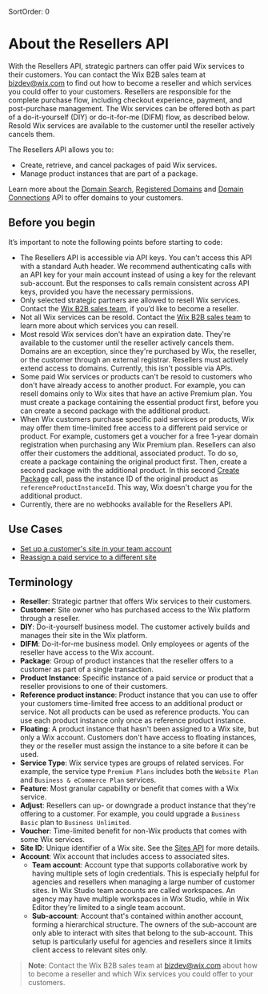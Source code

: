 SortOrder: 0
# About the Resellers API

With the Resellers API, strategic partners can offer paid Wix services to their
customers. You can contact the Wix B2B sales team at bizdev@wix.com to find
out how to become a reseller and which services you could offer to your
customers. Resellers are responsible for the complete purchase flow, including
checkout experience, payment, and post-purchase management. The Wix services
can be offered both as part of a do-it-yourself (DIY) or do-it-for-me (DIFM)
flow, as described below. Resold Wix services are available to the customer
until the reseller actively cancels them.

The Resellers API allows you to:

+ Create, retrieve, and cancel packages of paid Wix services.
+ Manage product instances that are part of a package.

Learn more about the [Domain Search](https://dev.wix.com/api/rest/account-level-apis/domain-search/introduction),
[Registered Domains](https://dev.wix.com/api/rest/account-level-apis/registered-domains/introduction)
and [Domain Connections](https://dev.wix.com/api/rest/account-level-apis/domain-connections)
API to offer domains to your customers.

## Before you begin 

It’s important to note the following points before starting to code:

+ The Resellers API is accessible via API keys. You can't access this
  API with a standard Auth header. We recommend authenticating calls with an
  API key for your main account instead of using a key for the relevant
  sub-account. But the responses to calls remain consistent across API
  keys, provided you have the necessary permissions.
+ Only selected strategic partners are allowed to resell Wix services. Contact
  the [Wix B2B sales team](mailto:bizdev@wix.com), if you’d like to become a
  reseller.
+ Not all Wix services can be resold. Contact the
  [Wix B2B sales team](mailto:bizdev@wix.com) to learn more about which services
  you can resell.
+ Most resold Wix services don't have an expiration date. They're available to the
  customer until the reseller actively cancels them. Domains are an exception,
  since they're purchased by Wix, the reseller, or the customer through an
  external registrar. Resellers must actively extend access to domains.
  Currently, this isn't possible via APIs.
+ Some paid Wix services or products can't be resold to customers who don't
  have already access to another product. For example, you can resell domains only to
  Wix sites that have an active Premium plan. You must create a package
  containing the essential product first, before you can create a second
  package with the additional product.
+ When Wix customers purchase specific paid services or products, Wix may offer
  them time-limited free access to a different paid service or product. For
  example, customers get a voucher for a free 1-year domain registration when
  purchasing any Wix Premium plan. Resellers can also offer their customers the
  additional, associated product. To do so, create a package containing the original product
  first. Then, create a second package with the additional product. In this second
  [Create Package](https://dev.wix.com/docs/rest/api-reference/account-level-apis/resellers/packages-and-product-instances/create-package-v2)
  call, pass the instance ID of the original product as `referenceProductInstanceId`.
  This way, Wix doesn't charge you for the additional product.
+ Currently, there are no webhooks available for the Resellers API.

## Use Cases

+ [Set up a customer's site in your team account](https://dev.wix.com/docs/rest/api-reference/account-level-apis/resellers/sample-flows#set-up-a-customers-site-in-your-team-account)
+ [Reassign a paid service to a different site](https://dev.wix.com/docs/rest/api-reference/account-level-apis/resellers/sample-flows#reassign-a-paid-service-to-a-different-site)

## Terminology

+ __Reseller__: Strategic partner that offers Wix services to their customers.
+ __Customer__: Site owner who has purchased access to the Wix platform through a reseller.
+ __DIY__: Do-it-yourself business model. The customer actively
  builds and manages their site in the Wix platform.
+ __DIFM__: Do-it-for-me business model. Only employees or agents of the
  reseller have access to the Wix account.
+ __Package__: Group of product instances that the reseller offers to a customer
  as part of a single transaction.
+ __Product Instance__: Specific instance of a paid service or product that a
  reseller provisions to one of their customers.
+ __Reference product instance__: Product instance that you can use to offer
  your customers time-limited free access to an additional product or service.
  Not all products can be used as reference products. You can use each product
  instance only once as reference product instance.
+ __Floating__: A product instance that hasn't been assigned to a Wix site, but
  only a Wix account. Customers don't have access to floating instances,
  they or the reseller must assign the instance to a site before it can be used.
+ __Service Type__: Wix service types are groups of related services. For
  example, the service type `Premium Plans` includes both the `Website Plan` and
  `Business & eCommerce Plan` services.
+ __Feature__: Most granular capability or benefit that comes with a Wix service.  
+ __Adjust__: Resellers can up- or downgrade a product instance that they're
  offering to a customer. For example, you could upgrade a
  `Business Basic` plan to `Business Unlimited`.
+ __Voucher__: Time-limited benefit for non-Wix products that comes with some
  Wix services.
+ __Site ID__: Unique identifier of a Wix site. See the
  [Sites API](https://dev.wix.com/api/rest/account-level-apis/sites/query-sites)
  for more details.  
+ __Account__: Wix account that includes access to associated sites.
  + __Team account__: Account type that supports collaborative work by having
    multiple sets of login credentials. This is especially helpful for agencies
    and resellers when managing a large number of customer sites. In Wix Studio
    team accounts are called workspaces. An agency may have multiple workspaces
    in Wix Studio, while in Wix Editor they're limited to a single team account.
  + __Sub-account__: Account that's contained within another account, forming a
    hierarchical structure. The owners of the sub-account are only able to
    interact with sites that belong to the sub-account. This setup is
    particularly useful for agencies and resellers since it limits client access
    to relevant sites only.

> __Note__: Contact the Wix B2B sales team at bizdev@wix.com about how to become a reseller and which Wix services you could offer to your customers.